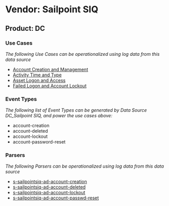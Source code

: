 Vendor: Sailpoint SIQ
=====================
Product: DC
-----------

### Use Cases

_The following Use Cases can be operationalized using log data from this data source_

* [Account Creation and Management](../UseCases/usecase_account_creation_and_management.md)
* [Activity Time  and Type](../UseCases/usecase_activity_time__and_type.md)
* [Asset Logon and Access](../UseCases/usecase_asset_logon_and_access.md)
* [Failed Logon and Account Lockout](../UseCases/usecase_failed_logon_and_account_lockout.md)


### Event Types

_The following list of Event Types can be generated by Data Source DC_Sailpoint SIQ, and power the use cases above:_

- account-creation
- account-deleted
- account-lockout
- account-password-reset


### Parsers

_The following Parsers can be operationalized using log data from this data source_

* [s-sailpointsiq-ad-account-creation](../Parsers/parserContent_s-sailpointsiq-ad-account-creation.md)
* [s-sailpointsiq-ad-account-deleted](../Parsers/parserContent_s-sailpointsiq-ad-account-deleted.md)
* [s-sailpointsiq-ad-account-lockout](../Parsers/parserContent_s-sailpointsiq-ad-account-lockout.md)
* [s-sailpointsiq-ad-account-passwd-reset](../Parsers/parserContent_s-sailpointsiq-ad-account-passwd-reset.md)
